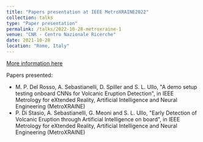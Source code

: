 ```yaml
---
title: "Papers presentation at IEEE MetroXRAINE2022"
collection: talks
type: "Paper presentation"
permalink: /talks/2022-10-28-metroxraine-1
venue: "CNR - Centro Nazionale Ricerche"
date: 2021-10-28
location: "Rome, Italy"
---
```


[More information here](https://metroxraine.org/)

Papers presented:
- M. P. Del Rosso, A. Sebastianelli, D. Spiller and S. L. Ullo, "A demo setup testing onboard CNNs for Volcanic Eruption  Detection", in IEEE Metrology for eXtended Reality, Artificial Intelligence and Neural Engineering (MetroXRAINE)
- P. Di Stasio, A. Sebastianelli, G. Meoni and S. L. Ullo, "Early Detection of Volcanic Eruption through Artificial Intelligence on board", in IEEE Metrology for eXtended Reality, Artificial Intelligence and Neural Engineering (MetroXRAINE)
